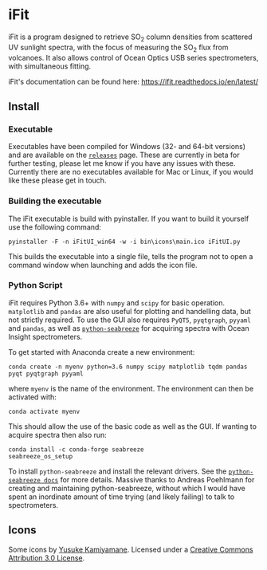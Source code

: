 # iFit

iFit is a program designed to retrieve SO<sub>2</sub> column densities from scattered UV sunlight spectra, with the focus of measuring the SO<sub>2</sub> flux from volcanoes. It also allows control of Ocean Optics USB series spectrometers, with simultaneous fitting.

iFit's documentation can be found here: https://ifit.readthedocs.io/en/latest/

## Install

### Executable
Executables have been compiled for Windows (32- and 64-bit versions) and are available on the [`releases`](https://github.com/benjaminesse/iFit/releases) page. These are currently in beta for further testing, please let me know if you have any issues with these. Currently there are no executables available for Mac or Linux, if you would like these please get in touch.

### Building the executable
The iFit executable is build with pyinstaller. If you want to build it yourself use the following command:

```pyinstaller -F -n iFitUI_win64 -w -i bin\icons\main.ico iFitUI.py```

This builds the executable into a single file, tells the program not to open a command window when launching and adds the icon file.

### Python Script
iFit requires Python 3.6+ with `numpy` and `scipy` for basic operation. `matplotlib` and `pandas` are also useful for plotting and handelling data, but not strictly required. To use the GUI also requires `PyQT5`, `pyqtgraph`, `pyyaml` and `pandas`, as well as [`python-seabreeze`](https://github.com/ap--/python-seabreeze) for acquiring spectra with Ocean Insight spectrometers.

To get started with Anaconda create a new environment:

```conda create -n myenv python=3.6 numpy scipy matplotlib tqdm pandas pyqt pyqtgraph pyyaml```

where `myenv` is the name of the environment. The environment can then be activated with:

```
conda activate myenv
```

This should allow the use of the basic code as well as the GUI. If wanting to acquire spectra then also run:

```
conda install -c conda-forge seabreeze
seabreeze_os_setup
```

To install `python-seabreeze` and install the relevant drivers. See the [`python-seabreeze docs`](https://python-seabreeze.readthedocs.io/en/latest/) for more details. Massive thanks to Andreas Poehlmann for creating and maintaining python-seabreeze, without which I would have spent an inordinate amount of time trying (and likely failing) to talk to spectrometers.

## Icons

Some icons by [Yusuke Kamiyamane](https://p.yusukekamiyamane.com/). Licensed under a [Creative Commons Attribution 3.0 License](https://creativecommons.org/licenses/by/3.0/).
